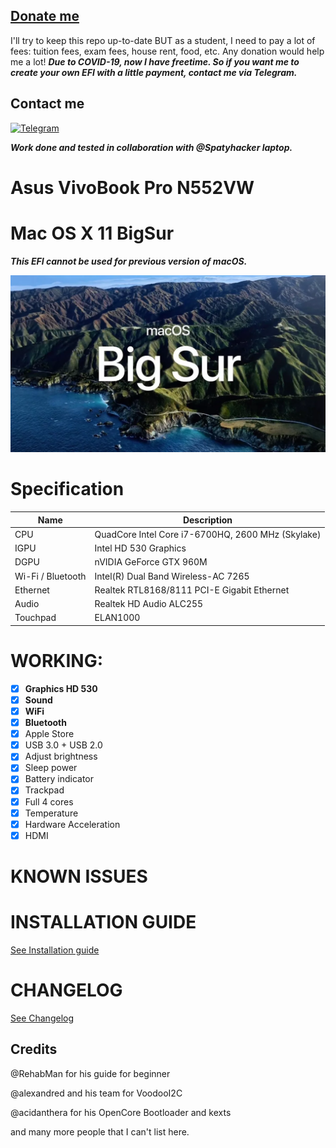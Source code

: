 ## [Donate me](https://paypal.me/vtlam98)
I'll try to keep this repo up-to-date BUT as a student, I need to pay a lot of fees: tuition fees, exam fees, house rent, food, etc.
Any donation would help me a lot!
***Due to COVID-19, now I have freetime. So if you want me to create your own EFI with a little payment, contact me via Telegram.***

## Contact me
[![Telegram](https://img.shields.io/badge/Chat_on-Telegram-blue.svg)](https://t.me/tunglamvghy)

***Work done and tested in collaboration with @Spatyhacker laptop.***
# Asus VivoBook Pro N552VW
# Mac OS X 11 BigSur 
***This EFI cannot be used for previous version of macOS.***

![Alt text](https://github.com/tunglamvghy/AsusN552VW-hackintosh/raw/main/Screenshoot/os.png)
# Specification
| Name | Description |
| - | - |
| CPU | QuadCore Intel Core i7-6700HQ, 2600 MHz (Skylake) |
| IGPU | Intel HD 530 Graphics |
| DGPU | nVIDIA GeForce GTX 960M |
| Wi-Fi / Bluetooth | Intel(R) Dual Band Wireless-AC 7265 |
| Ethernet | Realtek RTL8168/8111 PCI-E Gigabit Ethernet |
| Audio | Realtek HD Audio ALC255 |
| Touchpad | ELAN1000 |


# WORKING:
- [x] **Graphics HD 530**
- [x] **Sound**
- [x] **WiFi**
- [x] **Bluetooth**
- [x] Apple Store
- [x] USB 3.0 + USB 2.0
- [x] Adjust brightness
- [x] Sleep power
- [x] Battery indicator
- [x] Trackpad
- [x] Full 4 cores
- [x] Temperature
- [x] Hardware Acceleration
- [x] HDMI 

# KNOWN ISSUES


# INSTALLATION GUIDE
[See Installation guide](https://github.com/tunglamvghy/AsusN552VW-hackintosh/blob/master/Installation%20Guide.md)

# CHANGELOG
[See Changelog](https://github.com/tunglamvghy/AsusN552VW-hackintosh/blob/master/Changelog.md)

## Credits
@RehabMan for his guide for beginner

@alexandred and his team for VoodooI2C

@acidanthera for his OpenCore Bootloader and kexts

and many more people that I can't list here.
